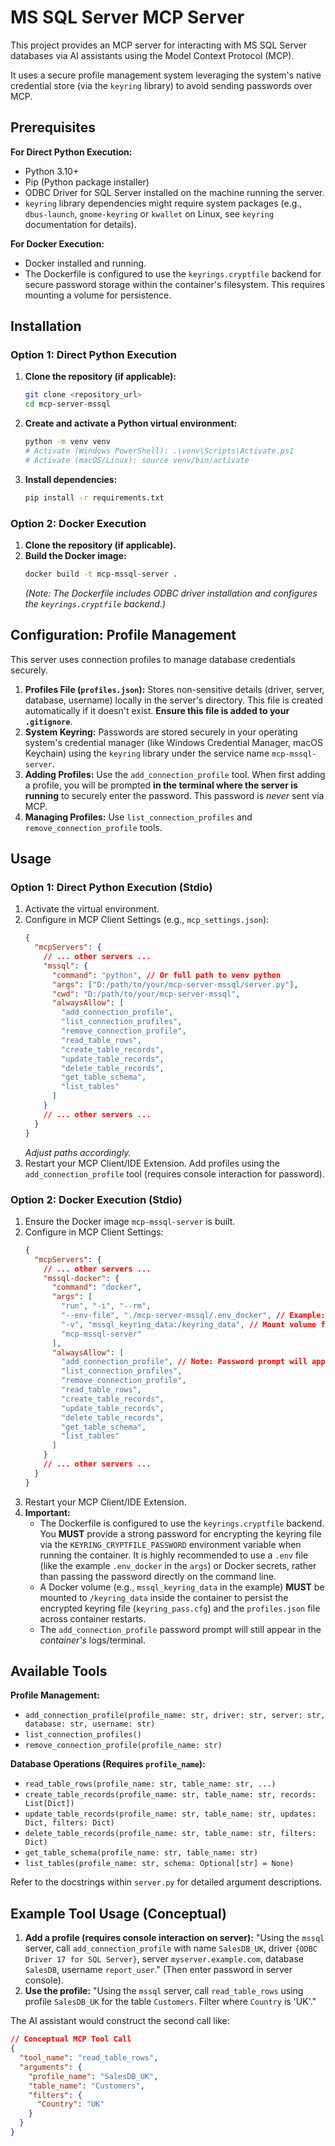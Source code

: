 # MS SQL Server MCP Server

This project provides an MCP server for interacting with MS SQL Server databases via AI assistants using the Model Context Protocol (MCP).

It uses a secure profile management system leveraging the system's native credential store (via the `keyring` library) to avoid sending passwords over MCP.

## Prerequisites

**For Direct Python Execution:**
-   Python 3.10+
-   Pip (Python package installer)
-   ODBC Driver for SQL Server installed on the machine running the server.
-   `keyring` library dependencies might require system packages (e.g., `dbus-launch`, `gnome-keyring` or `kwallet` on Linux, see `keyring` documentation for details).

**For Docker Execution:**
-   Docker installed and running.
-   The Dockerfile is configured to use the `keyrings.cryptfile` backend for secure password storage within the container's filesystem. This requires mounting a volume for persistence.

## Installation

### Option 1: Direct Python Execution

1.  **Clone the repository (if applicable):**
    ```bash
    git clone <repository_url>
    cd mcp-server-mssql
    ```
2.  **Create and activate a Python virtual environment:**
    ```bash
    python -m venv venv
    # Activate (Windows PowerShell): .\venv\Scripts\Activate.ps1
    # Activate (macOS/Linux): source venv/bin/activate
    ```
3.  **Install dependencies:**
    ```bash
    pip install -r requirements.txt
    ```

### Option 2: Docker Execution

1.  **Clone the repository (if applicable).**
2.  **Build the Docker image:**
    ```bash
    docker build -t mcp-mssql-server .
    ```
    *(Note: The Dockerfile includes ODBC driver installation and configures the `keyrings.cryptfile` backend.)*

## Configuration: Profile Management

This server uses connection profiles to manage database credentials securely.

1.  **Profiles File (`profiles.json`):** Stores non-sensitive details (driver, server, database, username) locally in the server's directory. This file is created automatically if it doesn't exist. **Ensure this file is added to your `.gitignore`**.
2.  **System Keyring:** Passwords are stored securely in your operating system's credential manager (like Windows Credential Manager, macOS Keychain) using the `keyring` library under the service name `mcp-mssql-server`.
3.  **Adding Profiles:** Use the `add_connection_profile` tool. When first adding a profile, you will be prompted **in the terminal where the server is running** to securely enter the password. This password is *never* sent via MCP.
4.  **Managing Profiles:** Use `list_connection_profiles` and `remove_connection_profile` tools.

## Usage

### Option 1: Direct Python Execution (Stdio)

1.  Activate the virtual environment.
2.  Configure in MCP Client Settings (e.g., `mcp_settings.json`):
    ```json
    {
      "mcpServers": {
        // ... other servers ...
        "mssql": {
          "command": "python", // Or full path to venv python
          "args": ["D:/path/to/your/mcp-server-mssql/server.py"],
          "cwd": "D:/path/to/your/mcp-server-mssql",
          "alwaysAllow": [
            "add_connection_profile",
            "list_connection_profiles",
            "remove_connection_profile",
            "read_table_rows",
            "create_table_records",
            "update_table_records",
            "delete_table_records",
            "get_table_schema",
            "list_tables"
          ]
        }
        // ... other servers ...
      }
    }
    ```
    *Adjust paths accordingly.*
3.  Restart your MCP Client/IDE Extension. Add profiles using the `add_connection_profile` tool (requires console interaction for password).

### Option 2: Docker Execution (Stdio)

1.  Ensure the Docker image `mcp-mssql-server` is built.
2.  Configure in MCP Client Settings:
    ```json
    {
      "mcpServers": {
        // ... other servers ...
        "mssql-docker": {
          "command": "docker",
          "args": [
            "run", "-i", "--rm",
            "--env-file", "./mcp-server-mssql/.env_docker", // Example: Store KEYRING_CRYPTFILE_PASSWORD here
            "-v", "mssql_keyring_data:/keyring_data", // Mount volume for keyring data
            "mcp-mssql-server"
          ],
          "alwaysAllow": [
            "add_connection_profile", // Note: Password prompt will appear in container logs
            "list_connection_profiles",
            "remove_connection_profile",
            "read_table_rows",
            "create_table_records",
            "update_table_records",
            "delete_table_records",
            "get_table_schema",
            "list_tables"
          ]
        }
        // ... other servers ...
      }
    }
    ```
3.  Restart your MCP Client/IDE Extension.
4.  **Important:**
    *   The Dockerfile is configured to use the `keyrings.cryptfile` backend. You **MUST** provide a strong password for encrypting the keyring file via the `KEYRING_CRYPTFILE_PASSWORD` environment variable when running the container. It is highly recommended to use a `.env` file (like the example `.env_docker` in the `args`) or Docker secrets, rather than passing the password directly on the command line.
    *   A Docker volume (e.g., `mssql_keyring_data` in the example) **MUST** be mounted to `/keyring_data` inside the container to persist the encrypted keyring file (`keyring_pass.cfg`) and the `profiles.json` file across container restarts.
    *   The `add_connection_profile` password prompt will still appear in the *container's* logs/terminal.

## Available Tools

**Profile Management:**
-   `add_connection_profile(profile_name: str, driver: str, server: str, database: str, username: str)`
-   `list_connection_profiles()`
-   `remove_connection_profile(profile_name: str)`

**Database Operations (Requires `profile_name`):**
-   `read_table_rows(profile_name: str, table_name: str, ...)`
-   `create_table_records(profile_name: str, table_name: str, records: List[Dict])`
-   `update_table_records(profile_name: str, table_name: str, updates: Dict, filters: Dict)`
-   `delete_table_records(profile_name: str, table_name: str, filters: Dict)`
-   `get_table_schema(profile_name: str, table_name: str)`
-   `list_tables(profile_name: str, schema: Optional[str] = None)`

Refer to the docstrings within `server.py` for detailed argument descriptions.

## Example Tool Usage (Conceptual)

1.  **Add a profile (requires console interaction on server):**
    "Using the `mssql` server, call `add_connection_profile` with name `SalesDB_UK`, driver `{ODBC Driver 17 for SQL Server}`, server `myserver.example.com`, database `SalesDB`, username `report_user`." (Then enter password in server console).
2.  **Use the profile:**
    "Using the `mssql` server, call `read_table_rows` using profile `SalesDB_UK` for the table `Customers`. Filter where `Country` is 'UK'."

The AI assistant would construct the second call like:
```json
// Conceptual MCP Tool Call
{
  "tool_name": "read_table_rows",
  "arguments": {
    "profile_name": "SalesDB_UK",
    "table_name": "Customers",
    "filters": {
      "Country": "UK"
    }
  }
}